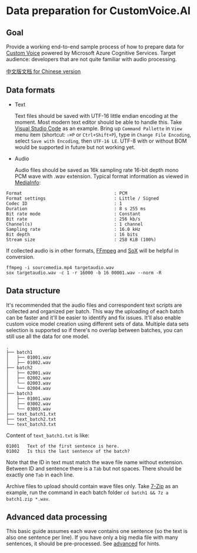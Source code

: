 # Data preparation for CustomVoice.AI

## Goal

Provide a working end-to-end sample process of how to prepare data for [Custom Voice](https://customvoice.ai) powered by Microsoft Azure Cognitive Services. Target audience: developers that are not quite familiar with audio processing.

[中文版文档 for Chinese version](tree/zh-CN)

## Data formats

* Text

  Text files should be saved with UTF-16 little endian encoding at the moment. Most modern text editor should be able to handle this. Take [Visual Studio Code](https://code.visualstudio.com) as an example. Bring up `Command Pallette` in `View` menu item (shortcut: `⇧⌘P` or `Ctrl+Shift+P`), type in `Change File Encoding`, select `Save with Encoding`, then `UTF-16 LE`. UTF-8 with or without BOM would be supported in future but not working yet.

* Audio

  Audio files should be saved as 16k sampling rate 16-bit depth mono PCM wave with .wav extension. Typical format information as viewed in [MediaInfo](https://mediaarea.net/en/MediaInfo):

```text
Format                                   : PCM
Format settings                          : Little / Signed
Codec ID                                 : 1
Duration                                 : 8 s 255 ms
Bit rate mode                            : Constant
Bit rate                                 : 256 kb/s
Channel(s)                               : 1 channel
Sampling rate                            : 16.0 kHz
Bit depth                                : 16 bits
Stream size                              : 258 KiB (100%)
```

  If collected audio is in other formats, [FFmpeg](https://www.ffmpeg.org) and [SoX](http://sox.sourceforge.net) will be helpful in conversion.

```shell
ffmpeg -i sourcemedia.mp4 targetaudio.wav
sox targetaudio.wav -c 1 -r 16000 -b 16 00001.wav --norm -R
```

## Data structure

It's recommended that the audio files and correspondent text scripts are collected and organized per batch. This way the uploading of each batch can be faster and it'll be easier to identify and fix issues. It'll also enable custom voice model creation using different sets of data. Multiple data sets selection is supported so if there's no overlap between batches, you can still use all the data for one model.

```text
.
├── batch1
│   ├── 01001.wav
│   ├── 01002.wav
├── batch2
│   ├── 02001.wav
│   ├── 02002.wav
│   └── 02003.wav
│   └── 02004.wav
├── batch3
│   ├── 01001.wav
│   ├── 03002.wav
│   └── 03003.wav
├── text_batch1.txt
├── text_batch2.txt
└── text_batch3.txt
```

Content of `text_batch1.txt` is like:

```text
01001	Text of the first sentence is here.
01002	Is this the last sentence of the batch?
```

Note that the ID in text must match the wave file name without extension. Between ID and sentence there is a `Tab` but not spaces. There should be exactly one `Tab` in each line.

Archive files to upload should contain wave files only. Take [7-Zip](https://www.7-zip.org) as an example, run the command in each batch folder `cd batch1 && 7z a batch1.zip *.wav`.

## Advanced data processing

This basic guide assumes each wave contains one sentence (so the text is also one sentence per line). If you have only a big media file with many sentences, it should be pre-processed. See [advanced](code/README.md) for hints.
